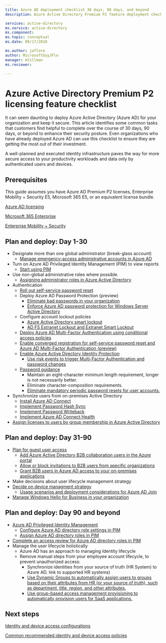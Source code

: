 ```yaml
---
title: Azure AD deployment checklist 30 days, 90 days, and beyond
description: Azure Active Directory Premium P2 feature deployment checklist

services: active-directory
ms.service: active-directory
ms.component: 
ms.topic: conceptual
ms.date: 09/17/2018

ms.author: joflore
author: MicrosoftGuyJFlo
manager: mtillman
ms.reviewer:

---
```

# Azure Active Directory Premium P2 licensing feature checklist

It can seem daunting to deploy Azure Active Directory (Azure AD) for your organization and keep it secure. This article identifies some common tasks that customers find helpful to complete over the course of 30 days, 90 days, or beyond to enhance their security posture. Even organizations who have already deployed Azure AD can use this checklist to ensure they are getting the most out of their investment.

A well-planned and executed identity infrastructure paves the way for more secure access to your productivity workloads and data only by authenticated users and devices.

## Prerequisites

This guide assumes you have Azure AD Premium P2 licenses, Enterprise Mobility + Security E5, Microsoft 365 E5, or an equivalent license bundle.

[Azure AD licensing](https://azure.microsoft.com/pricing/details/active-directory/)

[Microsoft 365 Enterprise](https://www.microsoft.com/licensing/product-licensing/microsoft-365-enterprise.aspx)

[Enterprise Mobility + Security](https://www.microsoft.com/licensing/product-licensing/enterprise-mobility-security.aspx)

## Plan and deploy: Day 1-30

- Designate more than one global administrator (break-glass account)
   - [Manage emergency-access administrative accounts in Azure AD](../users-groups-roles/directory-emergency-access.md)
- Turn on Azure AD Privileged Identity Management (PIM) to view reports
   - [Start using PIM](../privileged-identity-management/pim-getting-started.md)
- Use non-global administrative roles where possible.
   - [Assigning administrator roles in Azure Active Directory](../users-groups-roles/directory-assign-admin-roles.md)
- Authentication
   - [Roll out self-service password reset](../authentication/howto-sspr-deployment.md)
   - Deploy Azure AD Password Protection (preview)
      - [Eliminate bad passwords in your organization](../authentication/concept-password-ban-bad.md)
      - [Enforce Azure AD password protection for Windows Server Active Directory](../authentication/concept-password-ban-bad-on-premises.md)
   - Configure account lockout policies
      - [Azure Active Directory smart lockout](../authentication/howto-password-smart-lockout.md)
      - [AD FS Extranet Lockout and Extranet Smart Lockout](/windows-server/identity/ad-fs/operations/configure-ad-fs-extranet-smart-lockout-protection)
   - [Deploy Azure AD Multi-Factor Authentication using conditional access policies](../authentication/howto-mfa-getstarted.md)
   - [Enable converged registration for self-service password reset and Azure AD Multi-Factor Authentication (preview)](../authentication/concept-registration-mfa-sspr-converged.md)
   - [Enable Azure Active Directory Identity Protection](../identity-protection/enable.md)
      - [Use risk events to trigger Multi-Factor Authentication and password changes](../authentication/tutorial-risk-based-sspr-mfa.md)
   - [Password guidance](https://www.microsoft.com/research/publication/password-guidance/)
      - Maintain an eight-character minimum length requirement, longer is not necessarily better.
      - Eliminate character-composition requirements.
      - [Eliminate mandatory periodic password resets for user accounts.](../authentication/concept-sspr-policy.md#set-a-password-to-never-expire)
- Synchronize users from on-premises Active Directory
   - [Install Azure AD Connect](../connect/active-directory-aadconnect-select-installation.md)
   - [Implement Password Hash Sync](../connect/active-directory-aadconnectsync-implement-password-hash-synchronization.md)
   - [Implement Password Writeback](../authentication/howto-sspr-writeback.md)
   - [Implement Azure AD Connect Health](../connect-health/active-directory-aadconnect-health.md)
- [Assign licenses to users by group membership in Azure Active Directory](../users-groups-roles/licensing-groups-assign.md)

## Plan and deploy: Day 31-90

- [Plan for guest user access](../b2b/what-is-b2b.md)
   - [Add Azure Active Directory B2B collaboration users in the Azure portal](../b2b/add-users-administrator.md)
   - [Allow or block invitations to B2B users from specific organizations](../b2b/allow-deny-list.md)
   - [Grant B2B users in Azure AD access to your on-premises applications](../b2b/hybrid-cloud-to-on-premises.md)
- Make decisions about user lifecycle management strategy
- [Decide on device managment strategy](../devices/overview.md)
   - [Usage scenarios and deployment considerations for Azure AD Join](../devices/azureadjoin-plan.md)
- [Manage Windows Hello for Business in your organization](/windows/security/identity-protection/hello-for-business/hello-manage-in-organization)

## Plan and deploy: Day 90 and beyond

- [Azure AD Privileged Identity Management](../privileged-identity-management/pim-configure.md)
   - [Configure Azure AD directory role settings in PIM](../privileged-identity-management/pim-how-to-change-default-settings.md)
   - [Assign Azure AD directory roles in PIM](../privileged-identity-management/pim-how-to-add-role-to-user.md)
- [Complete an access review for Azure AD directory roles in PIM](../privileged-identity-management/pim-how-to-start-security-review.md)
- Manage the user lifecycle holistically
   - Azure AD has an approach to managing Identity lifecycle
   - Remove manual steps from your employee account lifecycle, to prevent unauthorized access:
      - Synchronize identities from your source of truth (HR System) to Azure AD. link to supported HR systems)
      - [Use Dynamic Groups to automatically assign users to groups based on their attributes from HR (or your source of truth), such as department, title, region, and other attributes.](../users-groups-roles/groups-dynamic-membership.md)
      - [Use group-based access management provisioning to automatically provision users for SaaS applications.](../manage-apps/what-is-access-management.md)

## Next steps

[Identity and device access configurations](https://docs.microsoft.com/microsoft-365/enterprise/microsoft-365-policies-configurations)

[Common recommended identity and device access policies](https://docs.microsoft.com/microsoft-365/enterprise/identity-access-policies)
